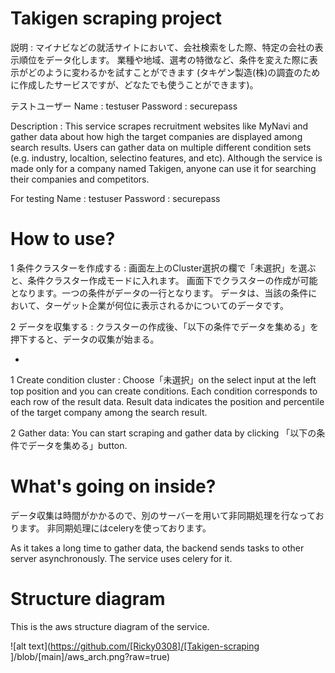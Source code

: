 # Takigen scraping project
説明 : マイナビなどの就活サイトにおいて、会社検索をした際、特定の会社の表示順位をデータ化します。
業種や地域、選考の特徴など、条件を変えた際に表示がどのように変わるかを試すことができます
(タキゲン製造(株)の調査のために作成したサービスですが、どなたでも使うことができます)。

テストユーザー
Name : testuser
Password : securepass

Description : This service scrapes recruitment websites like MyNavi and gather data 
about how high the target companies are displayed among search results.
Users can gather data on multiple different condition sets (e.g. industry, localtion, selectino features, and etc). 
Although the service is made only for a company named Takigen, anyone can use it for searching their companies and competitors. 

For testing 
Name : testuser
Password : securepass

# How to use?
1 条件クラスターを作成する : 
画面左上のCluster選択の欄で「未選択」を選ぶと、条件クラスター作成モードに入れます。
画面下でクラスターの作成が可能となります。一つの条件がデータの一行となります。
データは、当該の条件において、ターゲット企業が何位に表示されるかについてのデータです。

2 データを収集する : 
クラスターの作成後、「以下の条件でデータを集める」を押下すると、データの収集が始まる。

-

1 Create condition cluster : 
Choose「未選択」on the select input at the left top position 
and you can create conditions. Each condition corresponds to each row of the result data. 
Result data indicates the position and percentile of the target company among the search result. 

2 Gather data: 
You can start scraping and gather data by clicking 「以下の条件でデータを集める」button. 

# What's going on inside?
データ収集は時間がかかるので、別のサーバーを用いて非同期処理を行なっております。
非同期処理にはceleryを使っております。

As it takes a long time to gather data, the backend sends tasks to other server asynchronously. 
The service uses celery for it. 

# Structure diagram 
This is the aws structure diagram of the service. 

![alt text](https://github.com/[Ricky0308]/[Takigen-scraping
]/blob/[main]/aws_arch.png?raw=true)